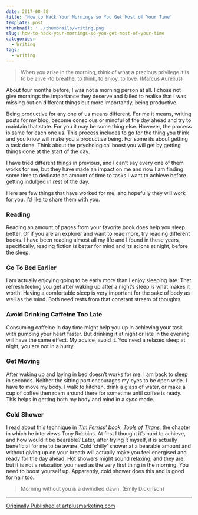 ```yaml
---
date: 2017-08-28
title: 'How to Hack Your Mornings so You Get Most of Your Time'
template: post
thumbnail: '../thumbnails/writing.png'
slug: how-to-hack-your-mornings-so-you-get-most-of-your-time
categories:
  - Writing
tags:
  - writing
---
```


> When you arise in the morning, think of what a precious privilege it is to be alive -to breathe, to think, to enjoy, to love. (Marcus Aurelius)

About four months before, I was not a morning person at all. I chose not give mornings the importance they deserve and failed to realise that I was missing out on different things but more importantly, being productive.

Being productive for any one of us means different. For me it means, writing posts for my blog, become conscious or mindful of the day ahead and try to maintain that state. For you it may be some thing else. However, the process is same for each one us. This process includes to go for the thing you think and you know will make you a productive being. For some its about getting a task done. Think about the psychological boost you will get by getting things done at the start of the day.

I have tried different things in previous, and I can’t say every one of them works for me, but they have made an impact on me and now I am finding some time to dedicate an amount of time to tasks I want to achieve before getting indulged in rest of the day.

Here are few things that have worked for me, and hopefully they will work for you. I’d like to share them with you.

### Reading

Reading an amount of pages from your favorite book does help you sleep better. Or if you are an explorer and want to read more, try reading different books. I have been reading almost all my life and I found in these years, specifically, reading fiction is better for mind and its scions at night, before the sleep.

### Go To Bed Earlier

I am actually enjoying going to be early more than I enjoy sleeping late. That refresh feeling you get after waking up after a night’s sleep is what makes it worth. Having a comfortable sleep is very important for the sake of body as well as the mind. Both need rests from that constant stream of thoughts.

### Avoid Drinking Caffeine Too Late

Consuming caffeine in day time might help you up in achieving your task with pumping your heart faster. But drinking it at night or late in the evening will have the same effect. My advice, avoid it. You need a relaxed sleep at night, you are not in a hurry.

### Get Moving

After waking up and laying in bed doesn’t works for me. I am back to sleep in seconds. Neither the sitting part encourages my eyes to be open wide. I have to move my body. I walk to kitchen, drink a glass of water, or make a cup of coffee then roam around there for sometime until coffee is ready. This helps in getting both my body and mind in a _sync_ mode.

### Cold Shower

I read about this technique in [_Tim Ferriss’ book, Tools of Titans_](https://hackernoon.com/tools-of-titans-36d2e24c04aa#.xto2coisa)_,_ the chapter in which he interviews Tony Robbins. At first I thought it’s hard to achieve, and how would it be bearable? Later, after trying it myself, it is actually beneficial for me to be aware. Cold ‘chilly’ shower at a bearable amount and without giving up on your breath will actually make you feel energised and ready for the day ahead. Hot showers might sound relaxing, and they are, but it is not a relaxation you need as the very first thing in the morning. You need to boost yourself up. Apparently, cold shower does this and is good for hair too.

> Morning without you is a dwindled dawn. (Emily Dickinson)

---

[Originally Published at artplusmarketing.com](https://artplusmarketing.com/how-to-hack-your-mornings-so-you-get-most-of-your-time-b3e4d39c5b7c)
